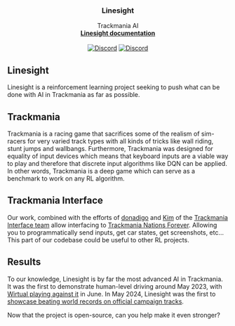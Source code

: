 <div style="text-align: center;">

  <h3>Linesight</h3>

  Trackmania AI
  <br>
  <strong>[Linesight documentation][doc-link]</strong>
  <br>
  <br>
  [![Discord][doc-badge]][doc-link]
  [![Discord][discord-badge]][discord-link]

</div>

## Linesight

Linesight is a reinforcement learning project seeking to push what can be done with AI in Trackmania as far as possible. 

## Trackmania

Trackmania is a racing game that sacrifices some of the realism of sim-racers for very varied track types with all kinds of tricks like wall riding, stunt jumps and wallbangs. Furthermore, Trackmania was designed for equality of input devices which means that keyboard inputs are a viable way to play and therefore that discrete input algorithms like DQN can be applied. In other words, Trackmania is a deep game which can serve as a benchmark to work on any RL algorithm.

## Trackmania Interface

Our work, combined with the efforts of [donadigo](https://github.com/donadigo) and [Kim](https://github.com/koyaanis) of the [Trackmania Interface team](https://donadigo.com/tminterface/) allow interfacing to [Trackmania Nations Forever](https://en.wikipedia.org/wiki/TrackMania#TrackMania_United). Allowing you to programmatically send inputs, get car states, get screenshots, etc... This part of our codebase could be useful to other RL projects.

## Results

To our knowledge, Linesight is by far the most advanced AI in Trackmania. It was the first to demonstrate human-level driving around May 2023, with [Wirtual playing against it](https://www.youtube.com/watch?v=wjHW3ai47Og) in June. In May 2024, Linesight was the first to [showcase beating world records on official campaign tracks](https://www.youtube.com/watch?v=cUojVsCJ51I).

Now that the project is open-source, can you help make it even stronger?

[doc-link]: https://linesight-rl.github.io/linesight/build/html/
[discord-link]:       https://discord.gg/PvWYGkGKqd

[doc-badge]: https://img.shields.io/badge/Documentation-blue?style=for-the-badge&logoSize=small&logo=readthedocs
[discord-badge]: https://img.shields.io/discord/847108820479770686?style=for-the-badge&logo=discord&logoSize=auto&label=Discord
